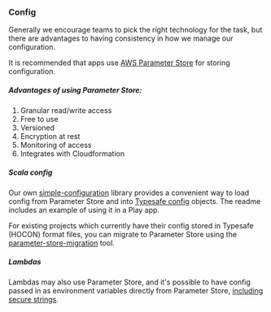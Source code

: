 ### Config
Generally we encourage teams to pick the right technology for the task, but there are advantages to having consistency in how we manage our configuration.

It is recommended that apps use [AWS Parameter Store](https://docs.aws.amazon.com/systems-manager/latest/userguide/systems-manager-paramstore.html) for storing configuration.

##### Advantages of using Parameter Store:
1. Granular read/write access
2. Free to use
3. Versioned
4. Encryption at rest
5. Monitoring of access
6. Integrates with Cloudformation

##### Scala config
Our own [simple-configuration](https://github.com/guardian/simple-configuration) library provides a convenient way to load config from Parameter Store and into [Typesafe config](https://github.com/lightbend/config) objects. The readme includes an example of using it in a Play app.

For existing projects which currently have their config stored in Typesafe (HOCON) format files, you can migrate to Parameter Store using the [parameter-store-migration](https://github.com/guardian/parameter-store-migration) tool.


##### Lambdas
Lambdas may also use Parameter Store, and it's possible to have config passed in as environment variables directly from Parameter Store, [including secure strings](https://aws.amazon.com/about-aws/whats-new/2018/08/aws-cloudformation-introduces-dynamic-references-to-support-aws-/). 
